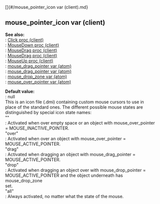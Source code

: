 []{#/mouse_pointer_icon var (client).md}    
## mouse_pointer_icon var (client)    
**See also:**    
:   [Click proc (client)](/client/proc/Click)    
:   [MouseDown proc (client)](/client/proc/MouseDown)    
:   [MouseDrag proc (client)](/client/proc/MouseDrag)    
:   [MouseDrag proc (client)](/client/proc/MouseDrag)    
:   [MouseUp proc (client)](/client/proc/MouseUp)    
:   [mouse_drag_pointer var (atom)](/atom/var/mouse_drag_pointer)    
:   [mouse_drag_pointer var (atom)](/atom/var/mouse_drag_pointer)    
:   [mouse_drop_zone var (atom)](/atom/var/mouse_drop_zone)    
:   [mouse_over_pointer var (atom)](/atom/var/mouse_over_pointer)    
<!-- -->    
**Default value:**    
:   null    
This is an icon file (.dmi) containing custom mouse cursors to use in    
place of the standard ones. The different possible mouse states are    
distinguished by special icon state names:    
\"\"    
:   Activated when over empty space or an object with mouse_over_pointer    
    = MOUSE_INACTIVE_POINTER.    
\"over\"    
:   Activated when over an object with mouse_over_pointer =    
    MOUSE_ACTIVE_POINTER.    
\"drag\"    
:   Activated when dragging an object with mouse_drag_pointer =    
    MOUSE_ACTIVE_POINTER.    
\"drop\"    
:   Activated when dragging an object over with mouse_drop_pointer =    
    MOUSE_ACTIVE_POINTER and the object underneath has mouse_drop_zone    
    set.    
\"all\"    
:   Always activated, no matter what the state of the mouse.  